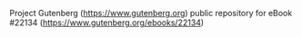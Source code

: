 Project Gutenberg (https://www.gutenberg.org) public repository for eBook #22134 (https://www.gutenberg.org/ebooks/22134)
